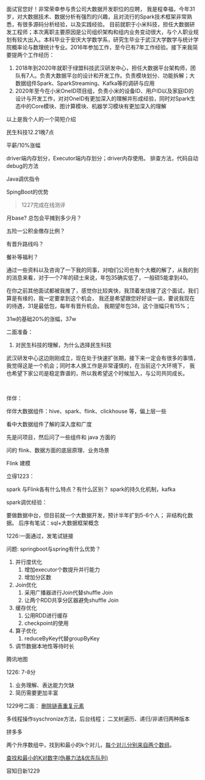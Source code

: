 面试官您好！非常荣幸参与贵公司大数据开发职位的应聘， 我是程幸福，今年31岁，对大数据技术、数据分析有强烈的兴趣，且对流行的Spark技术框架非常熟悉，有很多源码分析经验，以及实践经验。  目前就职于小米科技，担任大数据研发工程师；本次离职主要原因是公司组织架构和组内业务变动很大，与个人职业规划有较大出入。本科毕业于安庆大学数学系，研究生毕业于武汉大学数学与统计学院概率论与数理统计专业。2016年参加工作，至今已有7年工作经验。接下来我简要提两个工作经历：

1. 2018年到2020年就职于绿盟科技武汉研发中心，担任大数据平台架构师，团队有7人。负责大数据平台的设计和开发工作。负责模块划分、功能拆解；大数据组件Spark、SparkStreaming、Kafka等的调研与应用
2. 2020年至今在小米OneID项目组，负责小米的设备ID、用户ID以及家庭ID的设计与开发工作，对对OneID有更加深入的理解并形成经验，同时对Spark生态中的Core模块、图计算模块、机器学习模块有更加深入的理解

以上是我个人的一个简短介绍







民生科技12.21晚7点

平薪/10%涨幅

driver端内存划分，Executor端内存划分；driver内存使用。 排查方法，代码自动debug的方法

Java调优指令

SpingBoot的优势

>  1227完成在线测评

月base? 总包会平摊到多少月？

五险一公积金缴存比例？

有晋升路线吗？

餐补等福利？



通过一些资料以及咨询了一下我的同事，对咱们公司也有个大概的解了，从我的到的消息来看，对于一个7年的硕士来说，年包35确实低了，一般硕5能拿到40。

在你之前其他面试都被我推了，感觉你比较爽快，我顶着发烧接了这个面试，我们算是有缘的，我一定要拿到这个机会， 我还是希望跟您好好谈一谈，要说我现在的待遇，31是最低包，每年有晋升机会。 我期望年包38，这个涨幅只有15%；

31w的基础20%的涨幅，37w

二面准备：

1. 对民生科技的理解，为什么选择民生科技

​        武汉研发中心这边刚刚成立，现在处于快速扩张期，接下来一定会有很多的事情，我觉得这是一个机会；同时本人换工作是非常谨慎的，在当前这个大环境下， 我也希望下家公司是稳定靠谱的，所以我希望这个时候加入，与公司共同成长。

​        



伴伴：

伴伴大数据组件：hive、spark、flink、clickhouse 等，偏上层一些

看中大数据组件了解的深入度和广度

先是问项目，然后问了一些组件和 java 方面的

问的 flink、数据方面的底层原理、业务场景

Flink 建模





立得1223：

spark 与Flink各有什么特点？有什么区别？ spark的持久化机制，kafka

spark调优经验：

要做数据中台，但目前就一个大数据开发，预计半年扩到5-6个人； 非结构化数据。 后序有笔试：sql+大数据框架概念

1226:一面通过，发笔试链接

 问题: springboot与spring有什么优势？

1. 并行度优化
   1. 增加executor个数提升并行能力
   2. 增加分区数
2. Join优化
   1. 采用广播器进行Join代替shuffle Join
   2. 让两个RDD共享分区器避免shuffle Join
3. 缓存优化
   1. 公用RDD进行缓存
   2. checkpoint的使用
4. 算子优化
   1. reduceByKey代替groupByKey
5. 调节数据本地性等待时长





腾讯地图

1226: 7-8分

1. 业务理解、表达能力欠缺
2. 简历需要更加丰富

1229号二面：
[删除链表重复元素](https://blog.csdn.net/duan20140614/article/details/125722684)

多线程操作syschronize方法，后台线程； 二叉树遍历、递归/非递归两种版本





拼多多

两个升序数组中，找到和最小的k个对儿，[每个对儿分别来自两个数组](https://blog.csdn.net/realmagician/article/details/16902927)。

[查找和最小的K对数字(伪暴力法&优先队列)](https://blog.csdn.net/qq_38737428/article/details/122540276?spm=1001.2101.3001.6650.1&utm_medium=distribute.pc_relevant.none-task-blog-2%7Edefault%7ECTRLIST%7ERate-1-122540276-blog-119053057.pc_relevant_3mothn_strategy_recovery&depth_1-utm_source=distribute.pc_relevant.none-task-blog-2%7Edefault%7ECTRLIST%7ERate-1-122540276-blog-119053057.pc_relevant_3mothn_strategy_recovery&utm_relevant_index=2)



容知日新1229
